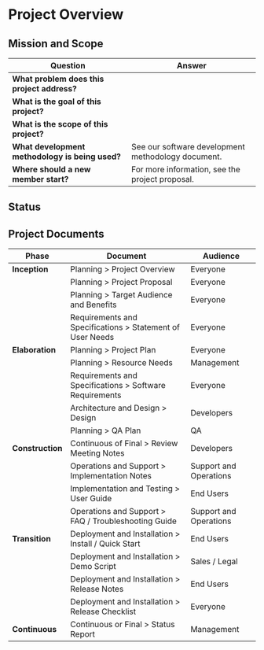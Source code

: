 # Project Overview

## Mission and Scope

| Question                                        | Answer                                             |
| ----------------------------------------------- | -------------------------------------------------- |
| **What problem does this project address?**     |                                                    |
| **What is the goal of this project?**           |                                                    |
| **What is the scope of this project?**          |                                                    |
| **What development methodology is being used?** | See our software development methodology document. |
| **Where should a new member start?**            | For more information, see the project proposal.    |

## Status
[comment]: # (Briefly describe the status of this project. E.g., what phase are you in? And, what is your next major milestone? Detailed project status is written in the status reports, not here.)

## Project Documents

| Phase            | Document                                                  | Audience               |
| ---------------- | --------------------------------------------------------- | ---------------------- |
| **Inception**    | Planning > Project Overview                               | Everyone               |
|                  | Planning > Project Proposal                               | Everyone               |
|                  | Planning > Target Audience and Benefits                   | Everyone               |
|                  | Requirements and Specifications > Statement of User Needs | Everyone               |
| **Elaboration**  | Planning > Project Plan                                   | Everyone               |
|                  | Planning > Resource Needs                                 | Management             |
|                  | Requirements and Specifications > Software Requirements   | Everyone               |
|                  | Architecture and Design > Design                          | Developers             |
|                  | Planning > QA Plan                                        | QA                     |
| **Construction** | Continuous of Final > Review Meeting Notes                | Developers             |
|                  | Operations and Support > Implementation Notes             | Support and Operations |
|                  | Implementation and Testing > User Guide                   | End Users              |
|                  | Operations and Support > FAQ / Troubleshooting Guide      | Support and Operations |
| **Transition**   | Deployment and Installation > Install / Quick Start       | End Users              |
|                  | Deployment and Installation > Demo Script                 | Sales / Legal          |
|                  | Deployment and Installation > Release Notes               | End Users              |
|                  | Deployment and Installation > Release Checklist           | Everyone               |
| **Continuous**   | Continuous or Final > Status Report                       | Management             |